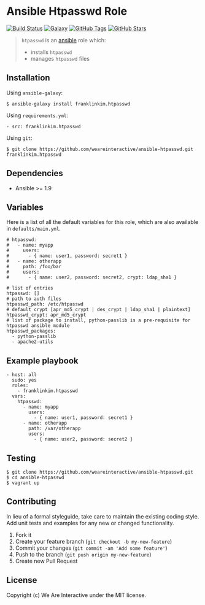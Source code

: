 # Ansible Htpasswd Role

[![Build Status](https://img.shields.io/travis/weareinteractive/ansible-htpasswd.svg)](https://travis-ci.org/weareinteractive/ansible-htpasswd)
[![Galaxy](http://img.shields.io/badge/galaxy-franklinkim.htpasswd-blue.svg)](https://galaxy.ansible.com/list#/roles/1372)
[![GitHub Tags](https://img.shields.io/github/tag/weareinteractive/ansible-htpasswd.svg)](https://github.com/weareinteractive/ansible-htpasswd)
[![GitHub Stars](https://img.shields.io/github/stars/weareinteractive/ansible-htpasswd.svg)](https://github.com/weareinteractive/ansible-htpasswd)

> `htpasswd` is an [ansible](http://www.ansible.com) role which:
>
> * installs `htpasswd`
> * manages `htpasswd` files

## Installation

Using `ansible-galaxy`:

```
$ ansible-galaxy install franklinkim.htpasswd
```

Using `requirements.yml`:

```
- src: franklinkim.htpasswd
```

Using `git`:

```
$ git clone https://github.com/weareinteractive/ansible-htpasswd.git franklinkim.htpasswd
```

## Dependencies

* Ansible >= 1.9

## Variables

Here is a list of all the default variables for this role, which are also available in `defaults/main.yml`.

```
# htpasswd:
#   - name: myapp
#     users:
#       - { name: user1, password: secret1 }
#   - name: otherapp
#     path: /foo/bar
#     users:
#       - { name: user2, password: secret2, crypt: ldap_sha1 }

# list of entries
htpasswd: []
# path to auth files
htpasswd_path: /etc/htpasswd
# default crypt [apr_md5_crypt | des_crypt | ldap_sha1 | plaintext]
htpasswd_crypt: apr_md5_crypt
# list of package to install, python-passlib is a pre-requisite for htpasswd ansible module
htpasswd_packages:
  - python-passlib
  - apache2-utils

```

## Example playbook

```
- host: all
  sudo: yes
  roles:
    - franklinkim.htpasswd
  vars:
    htpasswd:
      - name: myapp
        users:
          - { name: user1, password: secret1 }
      - name: otherapp
        path: /var/otherapp
        users:
          - { name: user2, password: secret2 }
```

## Testing

```
$ git clone https://github.com/weareinteractive/ansible-htpasswd.git
$ cd ansible-htpasswd
$ vagrant up
```

## Contributing
In lieu of a formal styleguide, take care to maintain the existing coding style. Add unit tests and examples for any new or changed functionality.

1. Fork it
2. Create your feature branch (`git checkout -b my-new-feature`)
3. Commit your changes (`git commit -am 'Add some feature'`)
4. Push to the branch (`git push origin my-new-feature`)
5. Create new Pull Request

## License
Copyright (c) We Are Interactive under the MIT license.
